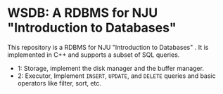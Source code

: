 # WSDB: A RDBMS for NJU "Introduction to Databases" 
This repository is a RDBMS for NJU "Introduction to Databases" . It is implemented in C++ and supports a
subset of SQL queries.
* 1: Storage, implement the disk manager and the buffer manager.
* 2: Executor, Implement `INSERT`, `UPDATE`, and `DELETE` queries and basic operators like filter, sort, etc.



